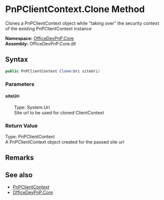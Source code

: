 # PnPClientContext.Clone Method  
 Clones a PnPClientContext object while "taking over" the security context of the existing PnPClientContext instance   

**Namespace:** [OfficeDevPnP.Core](OfficeDevPnP.Core.md)  
**Assembly:** OfficeDevPnP.Core.dll  
## Syntax
```C#
public PnPClientContext Clone(Uri siteUri)
```
### Parameters
#### siteUri  
&emsp;&emsp;Type: System.Uri  
&emsp;&emsp;Site url to be used for cloned ClientContext  

  

### Return Value
Type: PnPClientContext  
A PnPClientContext object created for the passed site url  


## Remarks
  
## See also
- [PnPClientContext](OfficeDevPnP.Core.PnPClientContext.md) 
- [OfficeDevPnP.Core](OfficeDevPnP.Core.md) 

